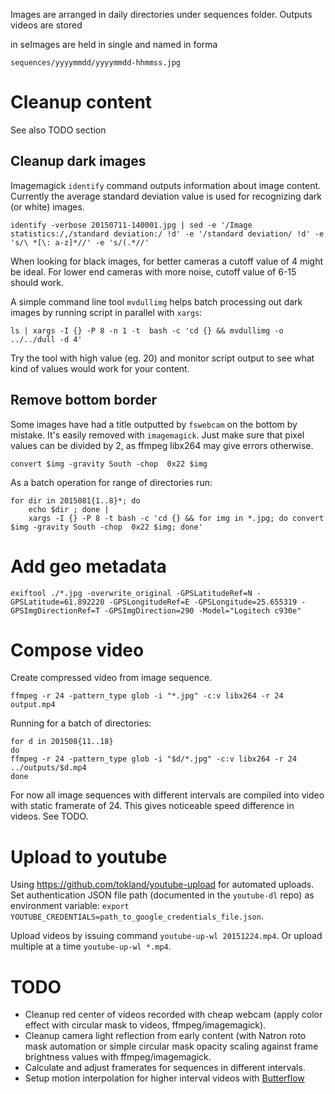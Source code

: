 Images are arranged in daily directories under sequences folder.
Outputs videos are stored

in seImages are held in single  and named in forma

    sequences/yyyymmdd/yyyymmdd-hhmmss.jpg

# Cleanup content
See also TODO section
## Cleanup dark images
Imagemagick `identify` command outputs information about image content. Currently the average standard deviation value is used for recognizing dark (or white) images.

    identify -verbose 20150711-140001.jpg | sed -e '/Image statistics:/,/standard deviation:/ !d' -e '/standard deviation/ !d' -e 's/\ *[\: a-z]*//' -e 's/(.*//'

When looking for black images, for better cameras a cutoff value of 4 might be ideal. For lower end cameras with more noise, cutoff value of 6-15 should work.

A simple command line tool `mvdullimg` helps batch processing out dark images by running script in parallel with `xargs`:

    ls | xargs -I {} -P 8 -n 1 -t  bash -c 'cd {} && mvdullimg -o ../../dull -d 4'

Try the tool with high value (eg. 20) and monitor script output to see what kind of values would work for your content.

## Remove bottom border
Some images have had a title outputted by `fswebcam` on the bottom by mistake. It's easily removed with `imagemagick`. Just make sure that pixel values can be divided by 2, as ffmpeg libx264 may give errors otherwise.

    convert $img -gravity South -chop  0x22 $img

As a batch operation for range of directories run:

    for dir in 2015081{1..8}*; do
        echo $dir ; done |
        xargs -I {} -P 8 -t bash -c 'cd {} && for img in *.jpg; do convert $img -gravity South -chop  0x22 $img; done'

# Add geo metadata
    exiftool ./*.jpg -overwrite_original -GPSLatitudeRef=N -GPSLatitude=61.892220 -GPSLongitudeRef=E -GPSLongitude=25.655319 -GPSImgDirectionRef=T -GPSImgDirection=290 -Model="Logitech c930e"

# Compose video
Create compressed video from image sequence.

    ffmpeg -r 24 -pattern_type glob -i "*.jpg" -c:v libx264 -r 24 output.mp4

Running for a batch of directories:

    for d in 201508{11..18}
    do
    ffmpeg -r 24 -pattern_type glob -i "$d/*.jpg" -c:v libx264 -r 24 ../outputs/$d.mp4
    done

For now all image sequences with different intervals are compiled into video with static framerate of 24. This gives noticeable speed difference in videos. See TODO.

# Upload to youtube
Using https://github.com/tokland/youtube-upload for automated uploads. Set authentication JSON file path (documented in the `youtube-dl` repo) as environment variable: `export YOUTUBE_CREDENTIALS=path_to_google_credentials_file.json`.

Upload videos by issuing command `youtube-up-wl 20151224.mp4`. Or upload multiple at a time `youtube-up-wl *.mp4`.

# TODO
- Cleanup red center of videos recorded with cheap webcam (apply color effect with circular mask to videos, ffmpeg/imagemagick).
- Cleanup camera light reflection from early content (with Natron roto mask automation or simple circular mask opacity scaling against frame brightness values with ffmpeg/imagemagick. 
- Calculate and adjust framerates for sequences in different intervals.
- Setup motion interpolation for higher interval videos with [Butterflow](https://github.com/dthpham/butterflow)
